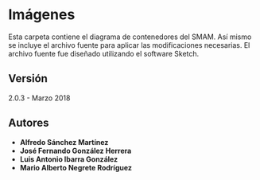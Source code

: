 # Imágenes

Esta carpeta contiene el diagrama de contenedores del SMAM. Así mismo se incluye el archivo fuente para aplicar las modificaciones necesarias. El archivo fuente fue diseñado utilizando el software Sketch.

## Versión

2.0.3 - Marzo 2018

## Autores

* **Alfredo Sánchez Martínez**
* **José Fernando González Herrera**
* **Luis Antonio Ibarra González**
* **Mario Alberto Negrete Rodríguez**






